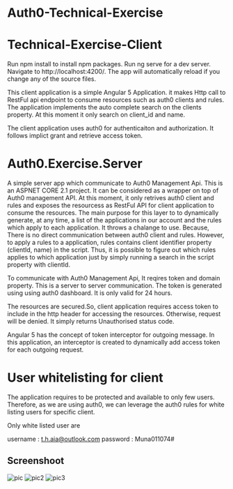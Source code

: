 # Auth0-Technical-Exercise

# Technical-Exercise-Client
Run npm install to install npm packages. Run ng serve for a dev server. Navigate to http://localhost:4200/. The app will automatically reload if you change any of the source files.

This client application is a simple Angular 5 Application. it makes Http call to RestFul api endpoint to consume resources such as auth0 clients and rules. The application implements the auto complete search on the clients property. At this moment it only search on client_id and name. 

The client application uses auth0 for authenticaiton and authorization. It follows implict grant and retrieve access token. 



# Auth0.Exercise.Server
A simple server app which communicate to Auth0 Management Api. This is an ASPNET CORE 2.1 project. It can be considered as a wrapper on top of Auth0 management API. At this moment, it only retrives auth0 client and rules and exposes the resourcess as RestFul API for client application to consume the resources. 
The main purpose for this layer to  to dynamically generate, at any time, a list of the applications in our account and the rules which apply to each application. It throws a chalange to use. Because, There is no direct communication between auth0 client and rules. However, to apply a rules to a application, rules contains client identifier property (clientId, name) in the script. Thus, it is possible to figure out which rules applies to which application just by simply running a search in the script property with clientId. 

To communicate with Auth0 Management Api, It reqires token and domain property. This is a server to server communication. The token is generated using using auth0 dashboard. It is only valid for 24 hours.

The resources are secured.So, client application requires access token to include in the http header for accessing the resources. Otherwise, request will be denied. It simply returns Unauthorised status code.

Angular 5 has the concept of token interceptor for outgoing message. In this application, an interceptor is created to dynamically add access token for each outgoing request.

# User whitelisting for client

The application requires to be protected and available to only few users. Therefore, as we are using auth0, we can leverage the auth0 rules for white listing users for specific client. 

Only white listed user are 

username : t.h.aia@outlook.com
password : Muna011074#

## Screenshoot

![pic](https://user-images.githubusercontent.com/38843176/39411655-39e9961e-4c06-11e8-8085-0705c6f55d10.JPG)
![pic2](https://user-images.githubusercontent.com/38843176/39411680-b1db1aee-4c06-11e8-8343-fc98bd0bb0b7.JPG)
![pic3](https://user-images.githubusercontent.com/38843176/39411721-da58b606-4c07-11e8-812b-220cd585a2a0.JPG)
